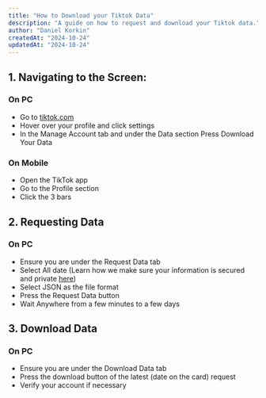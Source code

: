 ```yaml
---
title: "How to Download your Tiktok Data"
description: "A guide on how to request and download your Tiktok data."
author: "Daniel Korkin"
createdAt: "2024-10-24"
updatedAt: "2024-10-24"
---
```


## 1. Navigating to the Screen:

### On PC

-   Go to [tiktok.com](https://tiktok.com)
-   Hover over your profile and click settings
-   In the Manage Account tab and under the Data section Press Download Your Data

### On Mobile

-   Open the TikTok app
-   Go to the Profile section
-   Click the 3 bars

## 2. Requesting Data

### On PC

-   Ensure you are under the Request Data tab
-   Select All date (Learn how we make sure your information is secured and private [here](http://localhost:3000/guide/information-privacy))
-   Select JSON as the file format
-   Press the Request Data button
-   Wait Anywhere from a few minutes to a few days

## 3. Download Data

### On PC

-   Ensure you are under the Download Data tab
-   Press the download button of the latest (date on the card) request
-   Verify your account if necessary
